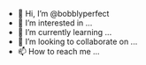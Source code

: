 - 👋 Hi, I’m @bobblyperfect
- 👀 I’m interested in ...
- 🌱 I’m currently learning ...
- 💞️ I’m looking to collaborate on ...
- 📫 How to reach me ...

<!---
bobblyperfect/bobblyperfect is a ✨ special ✨ repository because its `README.md` (this file) appears on your GitHub profile.
You can click the Preview link to take a look at your changes.
--->
